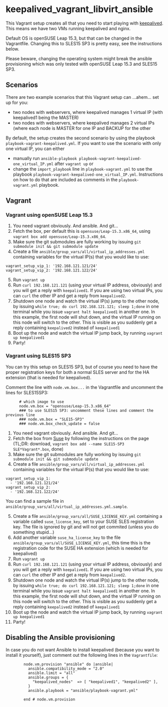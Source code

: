 # keepalived_vagrant_libvirt_ansible

This Vagrant setup creates all that you need to start playing with [keepalived](https://www.keepalived.org/). This means we have two VMs running keepalived and nginx.

Default OS is openSUSE Leap 15.3, but that can be changed in the Vagrantfile. Changing this to SLES15 SP3 is pretty easy, see the instructions below.

Please beware, changing the operating system might break the ansible provisioning which was only tested with openSUSE Leap 15.3 and SLES15 SP3.

## Scenarios

There are two example scenarios that this Vagrant setup can ...ahem... set up for you:

- two nodes with webservers, where keepalived manages 1 virtual IP (with keepalived1 being the MASTER)
- two nodes with webservers, where keepalived manages 2 virtual IPs (where each node is MASTER for one IP and BACKUP for the other

By default, the setup creates the second scenario by using the playbook `playbook-vagrant-keepalived.yml`. If you want to use the scenario with only one virtual IP, you can either 

- manually run `ansible-playbook playbook-vagrant-keepalived-one_virtual_IP.yml` after `vagrant up` or
- change the `import_playbook` line in `playbook-vagrant.yml` to use the playbook `playbook-vagrant-keepalived-one_virtual_IP.yml`. Instructions on how to do that are included as comments in the `playbook-vagrant.yml` playbook.

## Vagrant

### Vagrant using openSUSE Leap 15.3

1. You need vagrant obviously. And ansible. And git...
2. Fetch the box, per default this is `opensuse/Leap-15.3.x86_64`, using `vagrant box add opensuse/Leap-15.3.x86_64`.
3. Make sure the git submodules are fully working by issuing `git submodule init && git submodule update`
4. Create a file `ansible/group_vars/all/virtual_ip_addresses.yml` containing variables for the virtual IP(s) that you would like to use:

```
vagrant_setup_vip_1: '192.168.121.121/24'
vagrant_setup_vip_2: '192.168.121.122/24'
```

5. Run `vagrant up`
6. Run `curl 192.168.121.121` (using your virtual IP address, obviously) and you will get a reply with `keepalived1`. If you are using two virtual IPs, you can `curl` the other IP and get a reply from `keepalived2`.
7. Shutdown one node and watch the virtual IP(s) jump to the other node, by issuing `while true; do curl 192.168.121.121; sleep 1;done` in one terminal while you issue `vagrant halt keepalived1` in another one. In this example, the first node will shut down, and the virtual IP running on this node will switch to the other. This is visible as you suddenly get a reply containing `keepalived2` instead of `keepalived1`
8. Boot up the node and watch the virtual IP jump back, by running `vagrant up keepalived1`
9. Party!

### Vagrant using SLES15 SP3

You can try this setup on SLES15 SP3, but of course you need to have the proper registration keys for both a normal SLES server and for the HA extension (that is needed for keepalived).

Comment the line with `node.vm.box...` in the Vagrantfile and uncomment the lines for SLES15SP3:

```
      # which image to use
      node.vm.box = "opensuse/Leap-15.3.x86_64"
      ### to use SLES15 SP3: uncomment these lines and comment the previous line
      ### node.vm.box = "SLE15-SP3"
      ### node.vm.box_check_update = false
```

1. You need vagrant obviously. And ansible. And git...
2. Fetch the box from [Suse](https://www.suse.com/download/sles/) by following the instructions on the page (TL;DR: download, `vagrant box add --name SLE15-SP3 SLE*Vagrant*.box`, done)
3. Make sure the git submodules are fully working by issuing `git submodule init && git submodule update`
4. Create a file `ansible/group_vars/all/virtual_ip_addresses.yml` containing variables for the virtual IP(s) that you would like to use:

```
vagrant_setup_vip_1:
  - '192.168.121.121/24'
vagrant_setup_vip_2:
  - '192.168.121.122/24'
```

You can find a sample file in `ansible/group_vars/all/virtual_ip_addresses.yml.sample`.

5. Create a file `ansible/group_vars/all/SUSE_LICENSE_KEY.yml` containing a variable called `suse_license_key`, set to your SUSE SLES registration key. The file is ignored by git and will not get commited (unless you do something stupid...)
6. Add another variable `suse_ha_license_key` to the file `ansible/group_vars/all/SUSE_LICENSE_KEY.yml`, this time this is the registration code for the SUSE HA extension (which is needed for keepalived)
7. Run `vagrant up`
8. Run `curl 192.168.121.121` (using your virtual IP address, obviously) and you will get a reply with `keepalived1`. If you are using two virtual IPs, you can `curl` the other IP and get a reply from `keepalived2`.
9. Shutdown one node and watch the virtual IP(s) jump to the other node, by issuing `while true; do curl 192.168.121.121; sleep 1;done` in one terminal while you issue `vagrant halt keepalived1` in another one. In this example, the first node will shut down, and the virtual IP running on this node will switch to the other. This is visible as you suddenly get a reply containing `keepalived2` instead of `keepalived1`
10. Boot up the node and watch the virtual IP jump back, by running `vagrant up keepalived1`
11. Party!

## Disabling the Ansible provisioning

In case you do not want Ansible to install keepalived (because you want to install it yourself), just comment out the following lines in the `Vagrantfile`:
```
        node.vm.provision "ansible" do |ansible|
          ansible.compatibility_mode = "2.0"
          ansible.limit = "all"
          ansible.groups = {
            "keepalived_nodes"  => [ "keepalived1", "keepalived2" ],
          }
          ansible.playbook = "ansible/playbook-vagrant.yml"

        end # node.vm.provision
```
